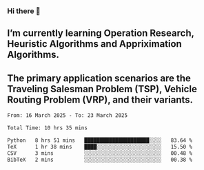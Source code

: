 ### Hi there 👋
## I’m currently learning Operation Research, Heuristic Algorithms and Appriximation Algorithms.
## The primary application scenarios are the Traveling Salesman Problem (TSP), Vehicle Routing Problem (VRP), and their variants.
<!--START_SECTION:waka-->

```txt
From: 16 March 2025 - To: 23 March 2025

Total Time: 10 hrs 35 mins

Python   8 hrs 51 mins   █████████████████████░░░░   83.64 %
TeX      1 hr 38 mins    ████░░░░░░░░░░░░░░░░░░░░░   15.50 %
CSV      3 mins          ░░░░░░░░░░░░░░░░░░░░░░░░░   00.48 %
BibTeX   2 mins          ░░░░░░░░░░░░░░░░░░░░░░░░░   00.38 %
```

<!--END_SECTION:waka-->
<!--
**Bookervsky/Bookervsky** is a ✨ _special_ ✨ repository because its `README.md` (this file) appears on your GitHub profile.

Here are some ideas to get you started:

- 🔭 I’m currently working on ...
- 🌱 I’m currently learning ...
- 👯 I’m looking to collaborate on ...
- 🤔 I’m looking for help with ...
- 💬 Ask me about ...
- 📫 How to reach me: ...
- 😄 Pronouns: ...
- ⚡ Fun fact: ...
-->
